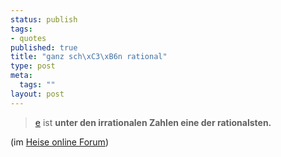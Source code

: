 ```yaml
--- 
status: publish
tags: 
- quotes
published: true
title: "ganz sch\xC3\xB6n rational"
type: post
meta: 
  tags: ""
layout: post
---
```

<blockquote><a href="http://de.wikipedia.org/wiki/Eulersche_Zahl">e</a> ist <strong>unter den irrationalen Zahlen eine der rationalsten.</strong></blockquote>

(im <a href="http://www.heise.de/newsticker/foren/go.shtml?read=1&msg_id=7911664&forum_id=78179">Heise online Forum</a>)
